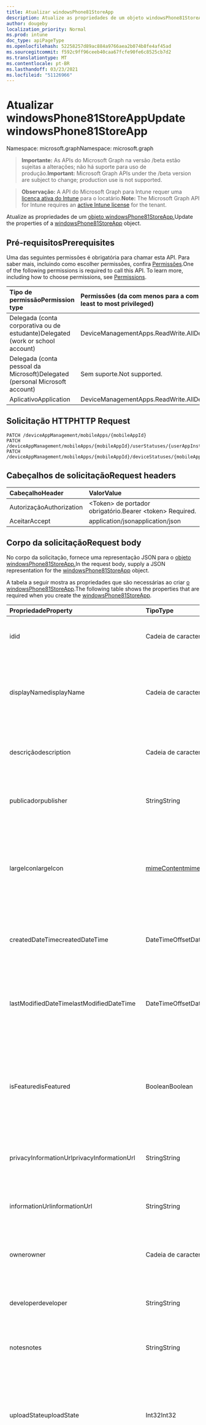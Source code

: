 ```yaml
---
title: Atualizar windowsPhone81StoreApp
description: Atualize as propriedades de um objeto windowsPhone81StoreApp.
author: dougeby
localization_priority: Normal
ms.prod: intune
doc_type: apiPageType
ms.openlocfilehash: 52258257d89ac884a9766aea2b074b8fe4af45ad
ms.sourcegitcommit: f592c9ff96ceeb40caa67fcfe90fe6c8525cb7d2
ms.translationtype: MT
ms.contentlocale: pt-BR
ms.lasthandoff: 03/23/2021
ms.locfileid: "51126966"
---
```

# <a name="update-windowsphone81storeapp"></a><span data-ttu-id="23033-103">Atualizar windowsPhone81StoreApp</span><span class="sxs-lookup"><span data-stu-id="23033-103">Update windowsPhone81StoreApp</span></span>

<span data-ttu-id="23033-104">Namespace: microsoft.graph</span><span class="sxs-lookup"><span data-stu-id="23033-104">Namespace: microsoft.graph</span></span>

> <span data-ttu-id="23033-105">**Importante:** As APIs do Microsoft Graph na versão /beta estão sujeitas a alterações; não há suporte para uso de produção.</span><span class="sxs-lookup"><span data-stu-id="23033-105">**Important:** Microsoft Graph APIs under the /beta version are subject to change; production use is not supported.</span></span>

> <span data-ttu-id="23033-106">**Observação:** A API do Microsoft Graph para Intune requer uma [licença ativa do Intune](https://go.microsoft.com/fwlink/?linkid=839381) para o locatário.</span><span class="sxs-lookup"><span data-stu-id="23033-106">**Note:** The Microsoft Graph API for Intune requires an [active Intune license](https://go.microsoft.com/fwlink/?linkid=839381) for the tenant.</span></span>

<span data-ttu-id="23033-107">Atualize as propriedades de um [objeto windowsPhone81StoreApp.](../resources/intune-apps-windowsphone81storeapp.md)</span><span class="sxs-lookup"><span data-stu-id="23033-107">Update the properties of a [windowsPhone81StoreApp](../resources/intune-apps-windowsphone81storeapp.md) object.</span></span>

## <a name="prerequisites"></a><span data-ttu-id="23033-108">Pré-requisitos</span><span class="sxs-lookup"><span data-stu-id="23033-108">Prerequisites</span></span>
<span data-ttu-id="23033-p101">Uma das seguintes permissões é obrigatória para chamar esta API. Para saber mais, incluindo como escolher permissões, confira [Permissões](/graph/permissions-reference).</span><span class="sxs-lookup"><span data-stu-id="23033-p101">One of the following permissions is required to call this API. To learn more, including how to choose permissions, see [Permissions](/graph/permissions-reference).</span></span>

|<span data-ttu-id="23033-111">Tipo de permissão</span><span class="sxs-lookup"><span data-stu-id="23033-111">Permission type</span></span>|<span data-ttu-id="23033-112">Permissões (da com menos para a com mais privilégios)</span><span class="sxs-lookup"><span data-stu-id="23033-112">Permissions (from least to most privileged)</span></span>|
|:---|:---|
|<span data-ttu-id="23033-113">Delegada (conta corporativa ou de estudante)</span><span class="sxs-lookup"><span data-stu-id="23033-113">Delegated (work or school account)</span></span>|<span data-ttu-id="23033-114">DeviceManagementApps.ReadWrite.All</span><span class="sxs-lookup"><span data-stu-id="23033-114">DeviceManagementApps.ReadWrite.All</span></span>|
|<span data-ttu-id="23033-115">Delegada (conta pessoal da Microsoft)</span><span class="sxs-lookup"><span data-stu-id="23033-115">Delegated (personal Microsoft account)</span></span>|<span data-ttu-id="23033-116">Sem suporte.</span><span class="sxs-lookup"><span data-stu-id="23033-116">Not supported.</span></span>|
|<span data-ttu-id="23033-117">Aplicativo</span><span class="sxs-lookup"><span data-stu-id="23033-117">Application</span></span>|<span data-ttu-id="23033-118">DeviceManagementApps.ReadWrite.All</span><span class="sxs-lookup"><span data-stu-id="23033-118">DeviceManagementApps.ReadWrite.All</span></span>|

## <a name="http-request"></a><span data-ttu-id="23033-119">Solicitação HTTP</span><span class="sxs-lookup"><span data-stu-id="23033-119">HTTP Request</span></span>
<!-- {
  "blockType": "ignored"
}
-->
``` http
PATCH /deviceAppManagement/mobileApps/{mobileAppId}
PATCH /deviceAppManagement/mobileApps/{mobileAppId}/userStatuses/{userAppInstallStatusId}/app
PATCH /deviceAppManagement/mobileApps/{mobileAppId}/deviceStatuses/{mobileAppInstallStatusId}/app
```

## <a name="request-headers"></a><span data-ttu-id="23033-120">Cabeçalhos de solicitação</span><span class="sxs-lookup"><span data-stu-id="23033-120">Request headers</span></span>
|<span data-ttu-id="23033-121">Cabeçalho</span><span class="sxs-lookup"><span data-stu-id="23033-121">Header</span></span>|<span data-ttu-id="23033-122">Valor</span><span class="sxs-lookup"><span data-stu-id="23033-122">Value</span></span>|
|:---|:---|
|<span data-ttu-id="23033-123">Autorização</span><span class="sxs-lookup"><span data-stu-id="23033-123">Authorization</span></span>|<span data-ttu-id="23033-124">&lt;Token&gt; de portador obrigatório.</span><span class="sxs-lookup"><span data-stu-id="23033-124">Bearer &lt;token&gt; Required.</span></span>|
|<span data-ttu-id="23033-125">Aceitar</span><span class="sxs-lookup"><span data-stu-id="23033-125">Accept</span></span>|<span data-ttu-id="23033-126">application/json</span><span class="sxs-lookup"><span data-stu-id="23033-126">application/json</span></span>|

## <a name="request-body"></a><span data-ttu-id="23033-127">Corpo da solicitação</span><span class="sxs-lookup"><span data-stu-id="23033-127">Request body</span></span>
<span data-ttu-id="23033-128">No corpo da solicitação, fornece uma representação JSON para o [objeto windowsPhone81StoreApp.](../resources/intune-apps-windowsphone81storeapp.md)</span><span class="sxs-lookup"><span data-stu-id="23033-128">In the request body, supply a JSON representation for the [windowsPhone81StoreApp](../resources/intune-apps-windowsphone81storeapp.md) object.</span></span>

<span data-ttu-id="23033-129">A tabela a seguir mostra as propriedades que são necessárias ao criar [o windowsPhone81StoreApp](../resources/intune-apps-windowsphone81storeapp.md).</span><span class="sxs-lookup"><span data-stu-id="23033-129">The following table shows the properties that are required when you create the [windowsPhone81StoreApp](../resources/intune-apps-windowsphone81storeapp.md).</span></span>

|<span data-ttu-id="23033-130">Propriedade</span><span class="sxs-lookup"><span data-stu-id="23033-130">Property</span></span>|<span data-ttu-id="23033-131">Tipo</span><span class="sxs-lookup"><span data-stu-id="23033-131">Type</span></span>|<span data-ttu-id="23033-132">Descrição</span><span class="sxs-lookup"><span data-stu-id="23033-132">Description</span></span>|
|:---|:---|:---|
|<span data-ttu-id="23033-133">id</span><span class="sxs-lookup"><span data-stu-id="23033-133">id</span></span>|<span data-ttu-id="23033-134">Cadeia de caracteres</span><span class="sxs-lookup"><span data-stu-id="23033-134">String</span></span>|<span data-ttu-id="23033-135">Chave da entidade.</span><span class="sxs-lookup"><span data-stu-id="23033-135">Key of the entity.</span></span> <span data-ttu-id="23033-136">Herdado de [mobileApp](../resources/intune-shared-mobileapp.md)</span><span class="sxs-lookup"><span data-stu-id="23033-136">Inherited from [mobileApp](../resources/intune-shared-mobileapp.md)</span></span>|
|<span data-ttu-id="23033-137">displayName</span><span class="sxs-lookup"><span data-stu-id="23033-137">displayName</span></span>|<span data-ttu-id="23033-138">Cadeia de caracteres</span><span class="sxs-lookup"><span data-stu-id="23033-138">String</span></span>|<span data-ttu-id="23033-139">O título do aplicativo importado ou definido pelo administrador.</span><span class="sxs-lookup"><span data-stu-id="23033-139">The admin provided or imported title of the app.</span></span> <span data-ttu-id="23033-140">Herdado de [mobileApp](../resources/intune-shared-mobileapp.md)</span><span class="sxs-lookup"><span data-stu-id="23033-140">Inherited from [mobileApp](../resources/intune-shared-mobileapp.md)</span></span>|
|<span data-ttu-id="23033-141">descrição</span><span class="sxs-lookup"><span data-stu-id="23033-141">description</span></span>|<span data-ttu-id="23033-142">Cadeia de caracteres</span><span class="sxs-lookup"><span data-stu-id="23033-142">String</span></span>|<span data-ttu-id="23033-143">A descrição do aplicativo.</span><span class="sxs-lookup"><span data-stu-id="23033-143">The description of the app.</span></span> <span data-ttu-id="23033-144">Herdado de [mobileApp](../resources/intune-shared-mobileapp.md)</span><span class="sxs-lookup"><span data-stu-id="23033-144">Inherited from [mobileApp](../resources/intune-shared-mobileapp.md)</span></span>|
|<span data-ttu-id="23033-145">publicador</span><span class="sxs-lookup"><span data-stu-id="23033-145">publisher</span></span>|<span data-ttu-id="23033-146">String</span><span class="sxs-lookup"><span data-stu-id="23033-146">String</span></span>|<span data-ttu-id="23033-147">O publicador do aplicativo.</span><span class="sxs-lookup"><span data-stu-id="23033-147">The publisher of the app.</span></span> <span data-ttu-id="23033-148">Herdado de [mobileApp](../resources/intune-shared-mobileapp.md)</span><span class="sxs-lookup"><span data-stu-id="23033-148">Inherited from [mobileApp](../resources/intune-shared-mobileapp.md)</span></span>|
|<span data-ttu-id="23033-149">largeIcon</span><span class="sxs-lookup"><span data-stu-id="23033-149">largeIcon</span></span>|[<span data-ttu-id="23033-150">mimeContent</span><span class="sxs-lookup"><span data-stu-id="23033-150">mimeContent</span></span>](../resources/intune-shared-mimecontent.md)|<span data-ttu-id="23033-151">O ícone grande, a ser exibido nos detalhes do aplicativo e usado para o carregamento do ícone.</span><span class="sxs-lookup"><span data-stu-id="23033-151">The large icon, to be displayed in the app details and used for upload of the icon.</span></span> <span data-ttu-id="23033-152">Herdado de [mobileApp](../resources/intune-shared-mobileapp.md)</span><span class="sxs-lookup"><span data-stu-id="23033-152">Inherited from [mobileApp](../resources/intune-shared-mobileapp.md)</span></span>|
|<span data-ttu-id="23033-153">createdDateTime</span><span class="sxs-lookup"><span data-stu-id="23033-153">createdDateTime</span></span>|<span data-ttu-id="23033-154">DateTimeOffset</span><span class="sxs-lookup"><span data-stu-id="23033-154">DateTimeOffset</span></span>|<span data-ttu-id="23033-155">A data e a hora da criação do aplicativo.</span><span class="sxs-lookup"><span data-stu-id="23033-155">The date and time the app was created.</span></span> <span data-ttu-id="23033-156">Herdado de [mobileApp](../resources/intune-shared-mobileapp.md)</span><span class="sxs-lookup"><span data-stu-id="23033-156">Inherited from [mobileApp](../resources/intune-shared-mobileapp.md)</span></span>|
|<span data-ttu-id="23033-157">lastModifiedDateTime</span><span class="sxs-lookup"><span data-stu-id="23033-157">lastModifiedDateTime</span></span>|<span data-ttu-id="23033-158">DateTimeOffset</span><span class="sxs-lookup"><span data-stu-id="23033-158">DateTimeOffset</span></span>|<span data-ttu-id="23033-159">A data e a hora que o aplicativo foi modificado pela última vez.</span><span class="sxs-lookup"><span data-stu-id="23033-159">The date and time the app was last modified.</span></span> <span data-ttu-id="23033-160">Herdado de [mobileApp](../resources/intune-shared-mobileapp.md)</span><span class="sxs-lookup"><span data-stu-id="23033-160">Inherited from [mobileApp](../resources/intune-shared-mobileapp.md)</span></span>|
|<span data-ttu-id="23033-161">isFeatured</span><span class="sxs-lookup"><span data-stu-id="23033-161">isFeatured</span></span>|<span data-ttu-id="23033-162">Boolean</span><span class="sxs-lookup"><span data-stu-id="23033-162">Boolean</span></span>|<span data-ttu-id="23033-163">O valor que indica se o aplicativo está marcado como em destaque pelo administrador. Herdado de [mobileApp](../resources/intune-shared-mobileapp.md)</span><span class="sxs-lookup"><span data-stu-id="23033-163">The value indicating whether the app is marked as featured by the admin. Inherited from [mobileApp](../resources/intune-shared-mobileapp.md)</span></span>|
|<span data-ttu-id="23033-164">privacyInformationUrl</span><span class="sxs-lookup"><span data-stu-id="23033-164">privacyInformationUrl</span></span>|<span data-ttu-id="23033-165">String</span><span class="sxs-lookup"><span data-stu-id="23033-165">String</span></span>|<span data-ttu-id="23033-166">A URL da declaração de privacidade.</span><span class="sxs-lookup"><span data-stu-id="23033-166">The privacy statement Url.</span></span> <span data-ttu-id="23033-167">Herdado de [mobileApp](../resources/intune-shared-mobileapp.md)</span><span class="sxs-lookup"><span data-stu-id="23033-167">Inherited from [mobileApp](../resources/intune-shared-mobileapp.md)</span></span>|
|<span data-ttu-id="23033-168">informationUrl</span><span class="sxs-lookup"><span data-stu-id="23033-168">informationUrl</span></span>|<span data-ttu-id="23033-169">String</span><span class="sxs-lookup"><span data-stu-id="23033-169">String</span></span>|<span data-ttu-id="23033-170">A URL de informações adicionais.</span><span class="sxs-lookup"><span data-stu-id="23033-170">The more information Url.</span></span> <span data-ttu-id="23033-171">Herdado de [mobileApp](../resources/intune-shared-mobileapp.md)</span><span class="sxs-lookup"><span data-stu-id="23033-171">Inherited from [mobileApp](../resources/intune-shared-mobileapp.md)</span></span>|
|<span data-ttu-id="23033-172">owner</span><span class="sxs-lookup"><span data-stu-id="23033-172">owner</span></span>|<span data-ttu-id="23033-173">Cadeia de caracteres</span><span class="sxs-lookup"><span data-stu-id="23033-173">String</span></span>|<span data-ttu-id="23033-174">O proprietário do conteúdo.</span><span class="sxs-lookup"><span data-stu-id="23033-174">The owner of the app.</span></span> <span data-ttu-id="23033-175">Herdado de [mobileApp](../resources/intune-shared-mobileapp.md)</span><span class="sxs-lookup"><span data-stu-id="23033-175">Inherited from [mobileApp](../resources/intune-shared-mobileapp.md)</span></span>|
|<span data-ttu-id="23033-176">developer</span><span class="sxs-lookup"><span data-stu-id="23033-176">developer</span></span>|<span data-ttu-id="23033-177">String</span><span class="sxs-lookup"><span data-stu-id="23033-177">String</span></span>|<span data-ttu-id="23033-178">O desenvolvedor do aplicativo.</span><span class="sxs-lookup"><span data-stu-id="23033-178">The developer of the app.</span></span> <span data-ttu-id="23033-179">Herdado de [mobileApp](../resources/intune-shared-mobileapp.md)</span><span class="sxs-lookup"><span data-stu-id="23033-179">Inherited from [mobileApp](../resources/intune-shared-mobileapp.md)</span></span>|
|<span data-ttu-id="23033-180">notes</span><span class="sxs-lookup"><span data-stu-id="23033-180">notes</span></span>|<span data-ttu-id="23033-181">String</span><span class="sxs-lookup"><span data-stu-id="23033-181">String</span></span>|<span data-ttu-id="23033-182">Anotações do aplicativo.</span><span class="sxs-lookup"><span data-stu-id="23033-182">Notes for the app.</span></span> <span data-ttu-id="23033-183">Herdado de [mobileApp](../resources/intune-shared-mobileapp.md)</span><span class="sxs-lookup"><span data-stu-id="23033-183">Inherited from [mobileApp](../resources/intune-shared-mobileapp.md)</span></span>|
|<span data-ttu-id="23033-184">uploadState</span><span class="sxs-lookup"><span data-stu-id="23033-184">uploadState</span></span>|<span data-ttu-id="23033-185">Int32</span><span class="sxs-lookup"><span data-stu-id="23033-185">Int32</span></span>|<span data-ttu-id="23033-186">O estado de carregamento.</span><span class="sxs-lookup"><span data-stu-id="23033-186">The upload state.</span></span> <span data-ttu-id="23033-187">Os valores possíveis são: 0 - `Not Ready` , 1 - `Ready` , 2 - `Processing` .</span><span class="sxs-lookup"><span data-stu-id="23033-187">Possible values are: 0 - `Not Ready`, 1 - `Ready`, 2 - `Processing`.</span></span> <span data-ttu-id="23033-188">Herdado de [mobileApp](../resources/intune-shared-mobileapp.md)</span><span class="sxs-lookup"><span data-stu-id="23033-188">Inherited from [mobileApp](../resources/intune-shared-mobileapp.md)</span></span>|
|<span data-ttu-id="23033-189">publishingState</span><span class="sxs-lookup"><span data-stu-id="23033-189">publishingState</span></span>|[<span data-ttu-id="23033-190">mobileAppPublishingState</span><span class="sxs-lookup"><span data-stu-id="23033-190">mobileAppPublishingState</span></span>](../resources/intune-apps-mobileapppublishingstate.md)|<span data-ttu-id="23033-191">O estado de publicação do aplicativo.</span><span class="sxs-lookup"><span data-stu-id="23033-191">The publishing state for the app.</span></span> <span data-ttu-id="23033-192">O aplicativo não pode ser assinado, a menos que ele seja publicado.</span><span class="sxs-lookup"><span data-stu-id="23033-192">The app cannot be assigned unless the app is published.</span></span> <span data-ttu-id="23033-193">Herdado de [mobileApp](../resources/intune-shared-mobileapp.md).</span><span class="sxs-lookup"><span data-stu-id="23033-193">Inherited from [mobileApp](../resources/intune-shared-mobileapp.md).</span></span> <span data-ttu-id="23033-194">Os valores possíveis são: `notPublished`, `processing`, `published`.</span><span class="sxs-lookup"><span data-stu-id="23033-194">Possible values are: `notPublished`, `processing`, `published`.</span></span>|
|<span data-ttu-id="23033-195">isAssigned</span><span class="sxs-lookup"><span data-stu-id="23033-195">isAssigned</span></span>|<span data-ttu-id="23033-196">Boolean</span><span class="sxs-lookup"><span data-stu-id="23033-196">Boolean</span></span>|<span data-ttu-id="23033-197">O valor que indica se o aplicativo é atribuído a pelo menos um grupo.</span><span class="sxs-lookup"><span data-stu-id="23033-197">The value indicating whether the app is assigned to at least one group.</span></span> <span data-ttu-id="23033-198">Herdado de [mobileApp](../resources/intune-shared-mobileapp.md)</span><span class="sxs-lookup"><span data-stu-id="23033-198">Inherited from [mobileApp](../resources/intune-shared-mobileapp.md)</span></span>|
|<span data-ttu-id="23033-199">roleScopeTagIds</span><span class="sxs-lookup"><span data-stu-id="23033-199">roleScopeTagIds</span></span>|<span data-ttu-id="23033-200">Coleção de cadeias de caracteres</span><span class="sxs-lookup"><span data-stu-id="23033-200">String collection</span></span>|<span data-ttu-id="23033-201">Lista de ids de marca de escopo para este aplicativo móvel.</span><span class="sxs-lookup"><span data-stu-id="23033-201">List of scope tag ids for this mobile app.</span></span> <span data-ttu-id="23033-202">Herdado de [mobileApp](../resources/intune-shared-mobileapp.md)</span><span class="sxs-lookup"><span data-stu-id="23033-202">Inherited from [mobileApp](../resources/intune-shared-mobileapp.md)</span></span>|
|<span data-ttu-id="23033-203">dependentAppCount</span><span class="sxs-lookup"><span data-stu-id="23033-203">dependentAppCount</span></span>|<span data-ttu-id="23033-204">Int32</span><span class="sxs-lookup"><span data-stu-id="23033-204">Int32</span></span>|<span data-ttu-id="23033-205">O número total de dependências que o aplicativo filho tem.</span><span class="sxs-lookup"><span data-stu-id="23033-205">The total number of dependencies the child app has.</span></span> <span data-ttu-id="23033-206">Herdado de [mobileApp](../resources/intune-shared-mobileapp.md)</span><span class="sxs-lookup"><span data-stu-id="23033-206">Inherited from [mobileApp](../resources/intune-shared-mobileapp.md)</span></span>|
|<span data-ttu-id="23033-207">supersedingAppCount</span><span class="sxs-lookup"><span data-stu-id="23033-207">supersedingAppCount</span></span>|<span data-ttu-id="23033-208">Int32</span><span class="sxs-lookup"><span data-stu-id="23033-208">Int32</span></span>|<span data-ttu-id="23033-209">O número total de aplicativos que esse aplicativo sobressede direta ou indiretamente.</span><span class="sxs-lookup"><span data-stu-id="23033-209">The total number of apps this app directly or indirectly supersedes.</span></span> <span data-ttu-id="23033-210">Herdado de [mobileApp](../resources/intune-shared-mobileapp.md)</span><span class="sxs-lookup"><span data-stu-id="23033-210">Inherited from [mobileApp](../resources/intune-shared-mobileapp.md)</span></span>|
|<span data-ttu-id="23033-211">supersededAppCount</span><span class="sxs-lookup"><span data-stu-id="23033-211">supersededAppCount</span></span>|<span data-ttu-id="23033-212">Int32</span><span class="sxs-lookup"><span data-stu-id="23033-212">Int32</span></span>|<span data-ttu-id="23033-213">O número total de aplicativos pelos quais esse aplicativo é, direta ou indiretamente, é suplido.</span><span class="sxs-lookup"><span data-stu-id="23033-213">The total number of apps this app is directly or indirectly superseded by.</span></span> <span data-ttu-id="23033-214">Herdado de [mobileApp](../resources/intune-shared-mobileapp.md)</span><span class="sxs-lookup"><span data-stu-id="23033-214">Inherited from [mobileApp](../resources/intune-shared-mobileapp.md)</span></span>|
|<span data-ttu-id="23033-215">appStoreUrl</span><span class="sxs-lookup"><span data-stu-id="23033-215">appStoreUrl</span></span>|<span data-ttu-id="23033-216">String</span><span class="sxs-lookup"><span data-stu-id="23033-216">String</span></span>|<span data-ttu-id="23033-217">A URL da loja de aplicativos do Windows Phone 8.1.</span><span class="sxs-lookup"><span data-stu-id="23033-217">The Windows Phone 8.1 app store URL.</span></span>|



## <a name="response"></a><span data-ttu-id="23033-218">Resposta</span><span class="sxs-lookup"><span data-stu-id="23033-218">Response</span></span>
<span data-ttu-id="23033-219">Se tiver êxito, este método retornará um código de resposta e um `200 OK` [objeto windowsPhone81StoreApp](../resources/intune-apps-windowsphone81storeapp.md) atualizado no corpo da resposta.</span><span class="sxs-lookup"><span data-stu-id="23033-219">If successful, this method returns a `200 OK` response code and an updated [windowsPhone81StoreApp](../resources/intune-apps-windowsphone81storeapp.md) object in the response body.</span></span>

## <a name="example"></a><span data-ttu-id="23033-220">Exemplo</span><span class="sxs-lookup"><span data-stu-id="23033-220">Example</span></span>

### <a name="request"></a><span data-ttu-id="23033-221">Solicitação</span><span class="sxs-lookup"><span data-stu-id="23033-221">Request</span></span>
<span data-ttu-id="23033-222">Este é um exemplo da solicitação.</span><span class="sxs-lookup"><span data-stu-id="23033-222">Here is an example of the request.</span></span>
``` http
PATCH https://graph.microsoft.com/beta/deviceAppManagement/mobileApps/{mobileAppId}
Content-type: application/json
Content-length: 832

{
  "@odata.type": "#microsoft.graph.windowsPhone81StoreApp",
  "displayName": "Display Name value",
  "description": "Description value",
  "publisher": "Publisher value",
  "largeIcon": {
    "@odata.type": "microsoft.graph.mimeContent",
    "type": "Type value",
    "value": "dmFsdWU="
  },
  "isFeatured": true,
  "privacyInformationUrl": "https://example.com/privacyInformationUrl/",
  "informationUrl": "https://example.com/informationUrl/",
  "owner": "Owner value",
  "developer": "Developer value",
  "notes": "Notes value",
  "uploadState": 11,
  "publishingState": "processing",
  "isAssigned": true,
  "roleScopeTagIds": [
    "Role Scope Tag Ids value"
  ],
  "dependentAppCount": 1,
  "supersedingAppCount": 3,
  "supersededAppCount": 2,
  "appStoreUrl": "https://example.com/appStoreUrl/"
}
```

### <a name="response"></a><span data-ttu-id="23033-223">Resposta</span><span class="sxs-lookup"><span data-stu-id="23033-223">Response</span></span>
<span data-ttu-id="23033-p121">Veja a seguir um exemplo da resposta. Observação: o objeto response mostrado aqui pode estar truncado por motivos de concisão. Todas as propriedades serão retornadas de uma chamada real.</span><span class="sxs-lookup"><span data-stu-id="23033-p121">Here is an example of the response. Note: The response object shown here may be truncated for brevity. All of the properties will be returned from an actual call.</span></span>
``` http
HTTP/1.1 200 OK
Content-Type: application/json
Content-Length: 1004

{
  "@odata.type": "#microsoft.graph.windowsPhone81StoreApp",
  "id": "f68ce6a1-e6a1-f68c-a1e6-8cf6a1e68cf6",
  "displayName": "Display Name value",
  "description": "Description value",
  "publisher": "Publisher value",
  "largeIcon": {
    "@odata.type": "microsoft.graph.mimeContent",
    "type": "Type value",
    "value": "dmFsdWU="
  },
  "createdDateTime": "2017-01-01T00:02:43.5775965-08:00",
  "lastModifiedDateTime": "2017-01-01T00:00:35.1329464-08:00",
  "isFeatured": true,
  "privacyInformationUrl": "https://example.com/privacyInformationUrl/",
  "informationUrl": "https://example.com/informationUrl/",
  "owner": "Owner value",
  "developer": "Developer value",
  "notes": "Notes value",
  "uploadState": 11,
  "publishingState": "processing",
  "isAssigned": true,
  "roleScopeTagIds": [
    "Role Scope Tag Ids value"
  ],
  "dependentAppCount": 1,
  "supersedingAppCount": 3,
  "supersededAppCount": 2,
  "appStoreUrl": "https://example.com/appStoreUrl/"
}
```





